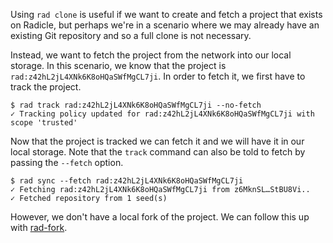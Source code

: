 Using `rad clone` is useful if we want to create and fetch a project
that exists on Radicle, but perhaps we're in a scenario where we may
already have an existing Git repository and so a full clone is not
necessary.

Instead, we want to fetch the project from the network into our local
storage. In this scenario, we know that the project is
`rad:z42hL2jL4XNk6K8oHQaSWfMgCL7ji`. In order to fetch it, we first
have to track the project.

```
$ rad track rad:z42hL2jL4XNk6K8oHQaSWfMgCL7ji --no-fetch
✓ Tracking policy updated for rad:z42hL2jL4XNk6K8oHQaSWfMgCL7ji with scope 'trusted'
```

Now that the project is tracked we can fetch it and we will have it in
our local storage. Note that the `track` command can also be told to fetch
by passing the `--fetch` option.

```
$ rad sync --fetch rad:z42hL2jL4XNk6K8oHQaSWfMgCL7ji
✓ Fetching rad:z42hL2jL4XNk6K8oHQaSWfMgCL7ji from z6MknSL…StBU8Vi..
✓ Fetched repository from 1 seed(s)
```

However, we don't have a local fork of the project. We can follow this
up with [rad-fork](rad-fork.md).
